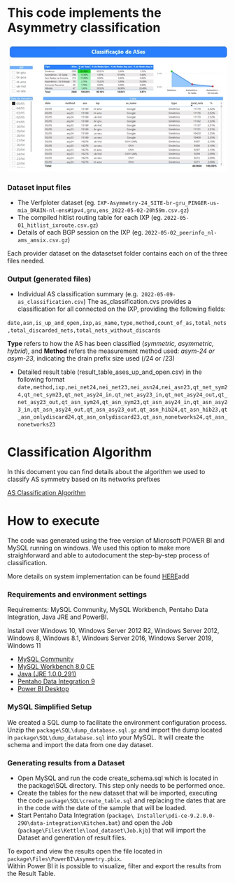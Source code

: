 # This code implements the Asymmetry classification

![alt text](./powerbi.jpg)

### Dataset input files
* The Verfploter dataset (eg. ```IXP-Asymmetry-24_SITE-br-gru_PINGER-us-mia_DRAIN-nl-ens#ipv4,gru,ens_2022-05-02-20h59m.csv.gz```)
* The compiled hitlist routing table for each IXP (eg. ```2022-05-01_hitlist_ixroute.csv.gz```)
* Details of each BGP session on the IXP (eg. ```2022-05-02_peerinfo_nl-ams_amsix.csv.gz```)

Each provider dataset on the datasetset folder contains each on of the three files needed.

### Output (generated files)
* Individual AS classification summary (e.g.``` 2022-05-09-as_classification.csv```)
The as_classification.cvs provides a classification for all connected on the IXP, providing the following fields:

```date,asn,is_up_and_open,ixp,as_name,type,method,count_of_as,total_nets,total_discarded_nets,total_nets_without_discards```

<b>Type</b> refers to how the AS has been classified (<i>symmetric, asymmetric, hybrid</i>), and 
<b>Method</b> refers the measurement method used: <i>asym-24 or asym-23</i>, indicating the drain prefix size used (/24 or /23)

* Detailed result table (result_table_ases_up_and_open.csv) in the following format
```date,method,ixp,nei_net24,nei_net23,nei_asn24,nei_asn23,qt_net_sym24,qt_net_sym23,qt_net_asy24_in,qt_net_asy23_in,qt_net_asy24_out,qt_net_asy23_out,qt_asn_sym24,qt_asn_sym23,qt_asn_asy24_in,qt_asn_asy23_in,qt_asn_asy24_out,qt_asn_asy23_out,qt_asn_hib24,qt_asn_hib23,qt_asn_onlydiscard24,qt_asn_onlydiscard23,qt_asn_nonetworks24,qt_asn_nonetworks23```

# Classification Algorithm
In this document you can find details about the algorithm we used to classify AS symmetry based on its networks prefixes

[AS Classification Algorithm](https://github.com/LMBertholdo/ixp-symmetry-rate/blob/main/classifier/algorithm.pdf)

# How to execute

The code was generated using the free version of Microsoft POWER BI and MySQL running on windows. We used this option to make more straighforward and 
able to autodocument the step-by-step process of classification.

More details on system implementation can be found [HERE](http://atom.poa.ifrs.edu.br/index.php/nawr-73rr-b42m)add

### Requirements and environment settings
Requirements: MySQL Community, MySQL Workbench, Pentaho Data Integration, Java JRE and PowerBI.

Install over Windows 10, Windows Server 2012 R2, Windows Server 2012, Windows 8, Windows 8.1, Windows Server 2016, Windows Server 2019, Windows 11
* [MySQL Community](https://dev.mysql.com/downloads/mysql/)
* [MySQL Workbench 8.0 CE](https://dev.mysql.com/downloads/workbench/)
* [Java (JRE 1.0.0_291)](https://www.oracle.com/br/java/technologies/javase/javase8u211-later-archive-downloads.html)
* [Pentaho Data Integration 9](https://sourceforge.net/projects/pentaho/files/Pentaho-9.2/client-tools/pdi-ce-9.2.0.0-290.zip/download)
* [Power BI Desktop](https://www.microsoft.com/en-us/download/details.aspx?id=58494)


### MySQL Simplified Setup

We created a SQL dump to facilitate the environment configuration process. 
Unzip the ```package\SQL\dump_database.sql.gz``` and import the dump located in ```package\SQL\dump_database.sql``` into your MySQL. 
It will create the schema and import the data from one day dataset.

### Generating results from a Dataset

* Open MySQL and run the code create_schema.sql which is located in the package\SQL directory. This step only needs to be performed once.
* Create the tables for the new dataset that will be imported, executing the code ```package\SQL\create_table.sql``` and replacing the dates that are in the code with the date of the sample that will be loaded.
* Start Pentaho Data Integration (```package\ Installer\pdi-ce-9.2.0.0-290\data-integration\Kitchen.bat```) and open the Job (```package\Files\Kettle\load_dataset\Job.kjb```) that will import the Dataset and generation of result files.


To export and view the results open the file located in ```package\Files\PowerBI\Asymmetry.pbix```.  
Within Power BI it is possible to visualize, filter and export the results from the Result Table.
